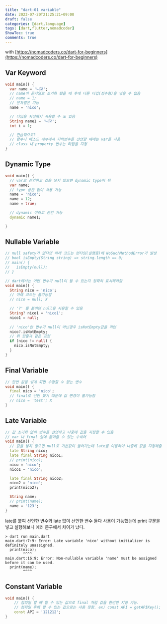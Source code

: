 ```yaml
---
title: "dart-01 variable"
date: 2023-07-20T21:25:21+09:00
draft: false
categories: [dart,language]
tags: [dart,flutter,nomadcoder]
ShowToc: true
comments: true
---
```

with [https://nomadcoders.co/dart-for-beginners](https://nomadcoders.co/dart-for-beginners)
  
## Var Keyword
```dart
void main() {
  var name = '니꼬';
  // name이 문자열로 초기화 됐을 때 후에 다른 타입(정수형)을 넣을 수 없음
  // name = 1; 
  // 문자열은 가능
  name = 'nico';

  // 타입을 지정해서 사용할 수 도 있음
  String name1 = '니꼬';
  int i = 1;

  // 관습적으로?
  // 함수나 메소드 내부에서 지역변수를 선언할 때에는 var를 사용
  // class 내 property 변수는 타입을 지정
}
```

## Dynamic Type
```dart
void main() {
  // var로 선언하고 값을 넣지 않으면 dynamic type이 됨
  var name;
  // type 상관 없이 사용 가능
  name = 'nico';
  name = 12;
  name = true;

  // dynamic 이라고 선언 가능
  dynamic name1;

}
```

## Nullable Variable
```dart
// null safety가 없다면 아래 코드는 런타임(실행중)에 NoSuchMethodError가 발생
// bool isEmpty(String string) => string.length == 0;
// main() {
//   isEmpty(null);
// }

// dart에서는 어떤 변수가 null이 될 수 있는지 정확히 표시해야함
void main() {
  String nico = 'nico';
  // 아래 코드는 불가능함 
  // nico = null; X

  // '?' 를 붙이면 null을 사용할 수 있음
  String? nico1 = 'nico1';
  nico1 = null;
  
  // 'nico'란 변수가 null이 아닌경우 isNotEmpty값을 리턴
  nico?.isNotEmpty;
  // 위 한줄과 같은 표현
  if (nico != null) {
    nico.isNotEmpty;
  }
}
```

## Final Variable
```dart
// 한번 값을 넣게 되면 수정할 수 없는 변수
void main() {
  final nico = 'nico';
  // final로 선언 했기 때문에 값 변경이 불가능함
  // nico = 'test'; X
}
```

## Late Variable
```dart
// 값 초기화 없이 변수를 선언하고 나중에 값을 지정할 수 있음
// var 나 final 앞에 붙여줄 수 있는 수식어
void main() {
  // 값을 넣지 않으면 null로 기본값이 들어가는데 late를 이용하여 나중에 값을 지정해줄 수 있다.
  late String nico;
  late final String nico1;
  // print(nico);
  nico = 'nico';
  nico1 = 'nico';

  late final String nico2;
  nico2 = 'nico';
  print(nico2);

  String name;
  // print(name);
  name = '123';
}
```
late를 붙여 선언한 변수와 late 없이 선언한 변수 둘다 사용이 가능했는데 print 구문을 넣고 실행해보니 에러 문구에서 차이가 났다.
```shell
> dart run main.dart
main.dart:7:9: Error: Late variable 'nico' without initializer is definitely unassigned.
  print(nico);
        ^^^^
main.dart:16:9: Error: Non-nullable variable 'name' must be assigned before it can be used.
  print(name);
        ^^^^
```

## Constant Variable
```dart
void main() {
    // 컴파일 할 떄 알 수 있는 값으로 final 처럼 값을 한번만 지정 가능.
    // 컴파일 후에 알 수 있는 값으로는 사용 못함. ex) const API = getAPIKey(); X
    const API = '121212';
}
```
